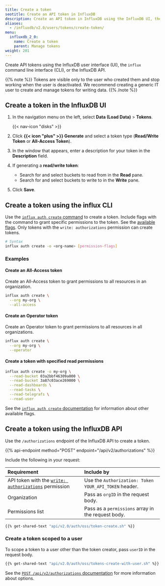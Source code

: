 ```yaml
---
title: Create a token
seotitle: Create an API token in InfluxDB
description: Create an API token in InfluxDB using the InfluxDB UI, the `influx` CLI, or the InfluxDB API.
aliases:
  - /influxdb/v2.0/users/tokens/create-token/
menu:
  influxdb_2_0:
    name: Create a token
    parent: Manage tokens
weight: 201
---
```


Create API tokens using the InfluxDB user interface (UI), the `influx`
command line interface (CLI), or the InfluxDB API.

{{% note %}}
Tokens are visible only to the user who created them and stop working when the user is deactivated.
We recommend creating a generic IT user to create and manage tokens for writing data.
{{% /note %}} 

## Create a token in the InfluxDB UI

1. In the navigation menu on the left, select **Data (Load Data)** > **Tokens**.

    {{< nav-icon "disks" >}}

2. Click **{{< icon "plus" >}} Generate** and select a token type
   (**Read/Write Token** or **All-Access Token**).
3. In the window that appears, enter a description for your token in the **Description** field.
4. If generating a **read/write token**:
    - Search for and select buckets to read from in the **Read** pane.
    - Search for and select buckets to write to in the **Write** pane.
5. Click **Save**.

## Create a token using the influx CLI

Use the [`influx auth create` command](/influxdb/v2.0/reference/cli/influx/auth/create) to create a token.
Include flags with the command to grant specific permissions to the token.
See the [available flags](/influxdb/v2.0/reference/cli/influx/auth/create#flags).
Only tokens with the `write: authorizations` permission can create tokens.

```sh
# Syntax
influx auth create -o <org-name> [permission-flags]
```

### Examples
#### Create an All-Access token

Create an All-Access token to grant permissions to all resources in an organization.

```sh
influx auth create \
  --org my-org \
  --all-access
```

#### Create an Operator token

Create an Operator token to grant permissions to all resources in all organizations.

```sh
influx auth create \
  --org my-org \
  --operator
```

#### Create a token with specified read permissions

```sh
influx auth create -o my-org \
  --read-bucket 03a2bbf46309a000 \
  --read-bucket 3a87c03ace269000 \
  --read-dashboards \
  --read-tasks \
  --read-telegrafs \
  --read-user
```

See the [`influx auth create` documentation](/influxdb/v2.0/reference/cli/influx/auth/create) for information about other available flags.

## Create a token using the InfluxDB API

Use the `/authorizations` endpoint of the InfluxDB API to create a token.

{{% api-endpoint method="POST" endpoint="/api/v2/authorizations" %}}

Include the following in your request:

| Requirement          | Include by                                               |
|:-----------          |:----------                                               |
| API token with the [`write: authorizations`](/influxdb/v2.0/api/#operation/PostAuthorizations) permission  | Use the `Authorization: Token YOUR_API_TOKEN` header.                   |
| Organization         | Pass as `orgID` in the request body.
| Permissions list     | Pass as a `permissions` array in the request body.

```sh
{{% get-shared-text "api/v2.0/auth/oss/token-create.sh" %}}
```

### Create a token scoped to a user

To scope a token to a user other than the token creator, pass `userID` in the request
body.

```sh
{{% get-shared-text "api/v2.0/auth/oss/tokens-create-with-user.sh" %}}
```

See the
[`POST /api/v2/authorizations` documentation](/influxdb/v2.0/api/#operation/PostAuthorizations)
for more information about options.

